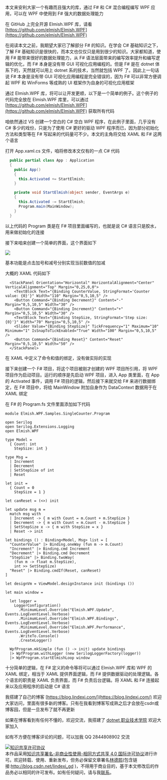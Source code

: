 
本文来安利大家一个有趣而且强大的库，通过 F# 和 C# 混合编程编写 WPF 应用，可以在 WPF 中使用到 F# 强大的数据处理能力

<!--more-->


<!-- 发布 -->

在 GitHub 上完全开源 Elmish.WPF 库，请看 [https://github.com/elmish/Elmish.WPF](https://github.com/elmish/Elmish.WPF)

在阅读本文之前，我期望大家已了解部分 F# 的知识。在学会 C# 基础知识之下，了解 F# 基础知识是很快的，而本文也仅仅只是用到很少的知识。大家都知道，使用 F# 能带来很好的数据处理能力，从 F# 语法层面带来的编写效率提升和编写逻辑的优化，而 F# 本身是没有带 GUI 可视化应用编程的。但是 F# 是在 dotnet 体系下的，天然就可以用上 dotnet 系的技术，当然就包括 WPF 了。因此上一句话说 F# 本身是没有带 GUI 可视化应用编程是完全错误的，因为 F# 可以非常方便调起 WPF 和 WinForms 等成熟的 UI 框架作为自身的可视化应用框架

通过 Elmish.WPF 库，将可以让开发更顺，以下是一个简单的例子。这个例子的代码完全放在 Elmish.WPF 库里，可以通过 [https://github.com/elmish/Elmish.WPF](https://github.com/elmish/Elmish.WPF) 获取所有代码

咱依然通过 VS 创建一个空白的 C# 空白 WPF 程序，在此例子里面，几乎没有 C# 多少的戏份，只是为了使用 C# 更好的驱动 WPF 程序而已，因为部分初始化方法和类型等在 F# 写起来的代码量可不少。本文的主角将交给 XAML 和 F# 这两个语言

打开 App.xaml.cs 文件，咱将修改本文仅有的一点 C# 代码

```csharp
  public partial class App : Application
  {
    public App()
    {
      this.Activated += StartElmish;
    }

    private void StartElmish(object sender, EventArgs e)
    {
      this.Activated -= StartElmish;
      Program.main(MainWindow);
    }
  }
```

以上代码的 Program 类是在 F# 项目里面编写的，也就是说 C# 语言只是胶水，用来做初始化的连接

接下来咱来创建一个简单的界面，这个界面如下

<!-- ![](image/dotnet 通过 Elmish.WPF 使用 F# 编写 WPF 应用/dotnet 通过 Elmish.WPF 使用 F# 编写 WPF 应用0.png) -->

![](http://image.acmx.xyz/lindexi%2F2021518204142412.jpg)

基本功能是点击加号和减号分别实现当前数值的加减

大概的 XAML 代码如下

```xaml
  <StackPanel Orientation="Horizontal" HorizontalAlignment="Center" VerticalAlignment="Top" Margin="0,25,0,0">
    <TextBlock Text="{Binding CounterValue, StringFormat='Counter value: {0}'}" Width="110" Margin="0,5,10,5" />
    <Button Command="{Binding Decrement}" Content="-" Margin="0,5,10,5" Width="30" />
    <Button Command="{Binding Increment}" Content="+" Margin="0,5,10,5" Width="30" />
    <TextBlock Text="{Binding StepSize, StringFormat='Step size: {0}'}" Width="70" Margin="0,5,10,5" />
    <Slider Value="{Binding StepSize}" TickFrequency="1" Maximum="10" Minimum="1" IsSnapToTickEnabled="True" Width="100" Margin="0,5,10,5" />
    <Button Command="{Binding Reset}" Content="Reset" Margin="0,5,10,5" Width="50" />
  </StackPanel>
```

在 XAML 中定义了命令和值的绑定，没有做实际的实现

接下来创建一个 F# 项目，将这个项目被刚才创建的 WPF 项目所引用，将 WPF 项目作为启动项目。运行的顺序是先启动 WPF 项目，进入 App 类里面，在 App 的 Activated 事件，调用 F# 项目的逻辑，然后接下来就交给 F# 来进行数据绑定，在 F# 项目中，将给 MainWindow 附加自身作为 DataContext 数据用于在 XAML 绑定

在 F# 的 Program.fs 文件里面添加如下代码

```
module Elmish.WPF.Samples.SingleCounter.Program

open Serilog
open Serilog.Extensions.Logging
open Elmish.WPF

type Model =
  { Count: int
    StepSize: int }

type Msg =
  | Increment
  | Decrement
  | SetStepSize of int
  | Reset

let init =
  { Count = 0
    StepSize = 1 }

let canReset = (<>) init

let update msg m =
  match msg with
  | Increment -> { m with Count = m.Count + m.StepSize }
  | Decrement -> { m with Count = m.Count - m.StepSize }
  | SetStepSize x -> { m with StepSize = x }
  | Reset -> init

let bindings () : Binding<Model, Msg> list = [
  "CounterValue" |> Binding.oneWay (fun m -> m.Count)
  "Increment" |> Binding.cmd Increment
  "Decrement" |> Binding.cmd Decrement
  "StepSize" |> Binding.twoWay(
    (fun m -> float m.StepSize),
    int >> SetStepSize)
  "Reset" |> Binding.cmdIf(Reset, canReset)
]

let designVm = ViewModel.designInstance init (bindings ())

let main window =

  let logger =
    LoggerConfiguration()
      .MinimumLevel.Override("Elmish.WPF.Update", Events.LogEventLevel.Verbose)
      .MinimumLevel.Override("Elmish.WPF.Bindings", Events.LogEventLevel.Verbose)
      .MinimumLevel.Override("Elmish.WPF.Performance", Events.LogEventLevel.Verbose)
      .WriteTo.Console()
      .CreateLogger()

  WpfProgram.mkSimple (fun () -> init) update bindings
  |> WpfProgram.withLogger (new SerilogLoggerFactory(logger))
  |> WpfProgram.startElmishLoop window
```

十分简单的逻辑，在 F# 定义的命令等将可以通过 Elmish.WPF 库和 WPF 的 XAML 绑定，相当于 XAML 提供界面逻辑，而 F# 提供数据驱动的处理逻辑。各个语言的职责是 XAML 负责界面，而 F# 负责后台逻辑。将 XAML 和 F# 连接起来以及应用程序的启动是 C# 语言



我搭建了自己的博客 [https://blog.lindexi.com/](https://blog.lindexi.com/) 欢迎大家访问，里面有很多新的博客。只有在我看到博客写成熟之后才会放在csdn或博客园，但是一旦发布了就不再更新

如果在博客看到有任何不懂的，欢迎交流，我搭建了 [dotnet 职业技术学院](https://t.me/dotnet_campus) 欢迎大家加入

如有不方便在博客评论的问题，可以加我 QQ 2844808902 交流

<a rel="license" href="http://creativecommons.org/licenses/by-nc-sa/4.0/"><img alt="知识共享许可协议" style="border-width:0" src="https://licensebuttons.net/l/by-nc-sa/4.0/88x31.png" /></a><br />本作品采用<a rel="license" href="http://creativecommons.org/licenses/by-nc-sa/4.0/">知识共享署名-非商业性使用-相同方式共享 4.0 国际许可协议</a>进行许可。欢迎转载、使用、重新发布，但务必保留文章署名[林德熙](http://blog.csdn.net/lindexi_gd)(包含链接:http://blog.csdn.net/lindexi_gd )，不得用于商业目的，基于本文修改后的作品务必以相同的许可发布。如有任何疑问，请与我[联系](mailto:lindexi_gd@163.com)。